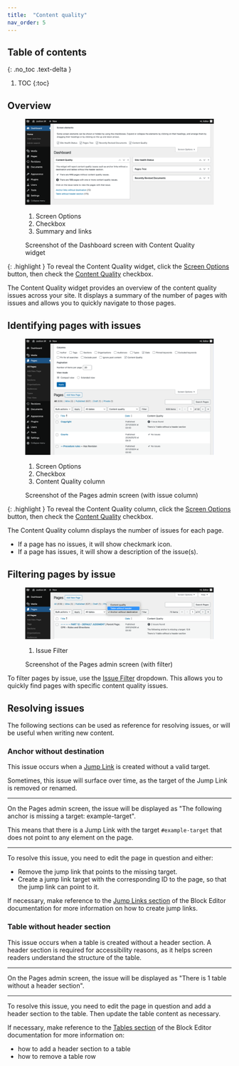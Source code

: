 ```yaml
---
title:  "Content quality"
nav_order: 5
---
```


## Table of contents
{: .no_toc .text-delta }

1. TOC
{:toc}

## Overview

<figure class="mb-5">
  <div class="annotated-screenshot">
   <img alt="Screenshot of the Dashboard screen with Content Quality widget" src="../assets/content-quality-dashboard-widget.png" />
   <ol>
      <li id="annotation-screen-options" class="label" style="top: 38%; right: 5%;" >Screen Options</li>
      <li id="annotation-checkbox" class="label" style="top: 30%; left: 54%;" >Checkbox</li>
      <li id="annotation-revision-summary" class="label" style="top: 80%; left: 35%;" >Summary and links</li>
   </ol>
  </div>
  <figcaption>Screenshot of the Dashboard screen with Content Quality widget</figcaption>
</figure>

{: .highlight }
To reveal the Content Quality widget, click the [Screen Options](#annotation-screen-options) button, 
then check the [Content Quality](#annotation-checkbox) checkbox.

The Content Quality widget provides an overview of the content quality issues across your site. It displays a summary of the number of pages with issues and allows you to quickly navigate to those pages.

## Identifying pages with issues

<figure class="mb-5">
  <div class="annotated-screenshot">
   <img alt="Screenshot of the Pages admin screen (with issue column)" src="../assets/content-quality-pages-screen-column.png" />
   <ol>
      <li id="annotation-screen-options" class="label" style="top: 36%; right: 5%;" >Screen Options</li>
      <li id="annotation-checkbox" class="label" style="top: 18%; left: 52%;" >Checkbox</li>
      <li id="annotation-revision-summary" class="label" style="bottom: 38%; left: 64%;" >Content Quality column</li>
   </ol>
  </div>
  <figcaption>Screenshot of the Pages admin screen (with issue column)</figcaption>
</figure>

{: .highlight }
To reveal the Content Quality column, click the [Screen Options](#annotation-screen-options) button, 
then check the [Content Quality](#annotation-checkbox) checkbox.

The Content Quality column displays the number of issues for each page.

- If a page has no issues, it will show checkmark icon.
- If a page has issues, it will show a description of the issue(s).

## Filtering pages by issue

<figure class="mb-5">
  <div class="annotated-screenshot">
   <img alt="Screenshot of the Pages admin screen (with filter)" src="../assets/content-quality-pages-screen-filter.png" />
   <ol>
      <li id="annotation-filter" class="label" style="top: 18%; left: 52%;" >Issue Filter</li>
   </ol>
  </div>
  <figcaption>Screenshot of the Pages admin screen (with filter)</figcaption>
</figure>

To filter pages by issue, use the [Issue Filter](#annotation-filter) dropdown. This allows you to quickly find pages with specific content quality issues.

## Resolving issues

The following sections can be used as reference for resolving issues, or will be useful when writing new content.

### Anchor without destination

This issue occurs when a [Jump Link](/editing/block-editor.html#links-and-jump-links) is created without a valid target.

Sometimes, this issue will surface over time, as the target of the Jump Link is removed or renamed.

---

On the Pages admin screen, the issue will be displayed as "The following anchor is missing a target: example-target".

This means that there is a Jump Link with the target `#example-target` that does not point to any element on the page.

---

To resolve this issue, you need to edit the page in question and either:

- Remove the jump link that points to the missing target.
- Create a jump link target with the corresponding ID to the page, so that the jump link can point to it.

If necessary, make reference to the [Jump Links section](/editing/block-editor.html#links-and-jump-links) of the Block Editor documentation for more information on how to create jump links.

### Table without header section

This issue occurs when a table is created without a header section. A header section is required for accessibility reasons, as it helps screen readers understand the structure of the table.

---

On the Pages admin screen, the issue will be displayed as "There is 1 table without a header section".

---

To resolve this issue, you need to edit the page in question and add a header section to the table. Then update the table content as necessary.

If necessary, make reference to the [Tables section](/editing/block-editor.html#tables) of the Block Editor documentation for more information on:

- how to add a header section to a table
- how to remove a table row

